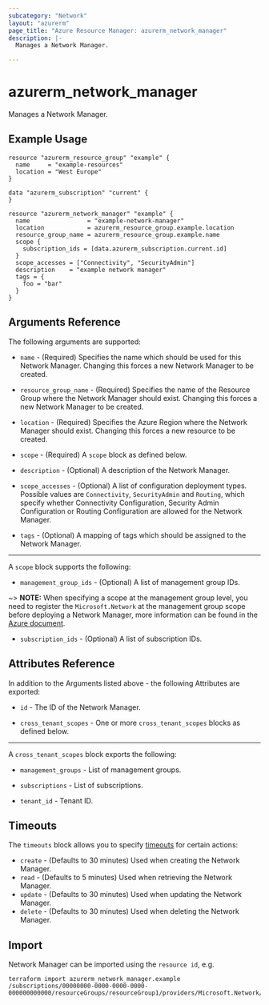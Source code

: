 ```yaml
---
subcategory: "Network"
layout: "azurerm"
page_title: "Azure Resource Manager: azurerm_network_manager"
description: |-
  Manages a Network Manager.

---
```


# azurerm_network_manager

Manages a Network Manager.

## Example Usage

```hcl
resource "azurerm_resource_group" "example" {
  name     = "example-resources"
  location = "West Europe"
}

data "azurerm_subscription" "current" {
}

resource "azurerm_network_manager" "example" {
  name                = "example-network-manager"
  location            = azurerm_resource_group.example.location
  resource_group_name = azurerm_resource_group.example.name
  scope {
    subscription_ids = [data.azurerm_subscription.current.id]
  }
  scope_accesses = ["Connectivity", "SecurityAdmin"]
  description    = "example network manager"
  tags = {
    foo = "bar"
  }
}
```

## Arguments Reference

The following arguments are supported:

* `name` - (Required) Specifies the name which should be used for this Network Manager. Changing this forces a new Network Manager to be created.

* `resource_group_name` - (Required) Specifies the name of the Resource Group where the Network Manager should exist. Changing this forces a new Network Manager to be created.

* `location` - (Required) Specifies the Azure Region where the Network Manager should exist. Changing this forces a new resource to be created.

* `scope` - (Required) A `scope` block as defined below.

* `description` - (Optional) A description of the Network Manager.

* `scope_accesses` - (Optional) A list of configuration deployment types. Possible values are `Connectivity`, `SecurityAdmin` and `Routing`, which specify whether Connectivity Configuration, Security Admin Configuration or Routing Configuration are allowed for the Network Manager.

* `tags` - (Optional) A mapping of tags which should be assigned to the Network Manager.

---

A `scope` block supports the following:

* `management_group_ids` - (Optional) A list of management group IDs.

~> **NOTE:** When specifying a scope at the management group level, you need to register the `Microsoft.Network` at the management group scope before deploying a Network Manager, more information can be found in the [Azure document](https://learn.microsoft.com/en-us/azure/virtual-network-manager/concept-network-manager-scope#scope).

* `subscription_ids` - (Optional) A list of subscription IDs.

## Attributes Reference

In addition to the Arguments listed above - the following Attributes are exported:

* `id` - The ID of the Network Manager.

* `cross_tenant_scopes` - One or more `cross_tenant_scopes` blocks as defined below.

---

A `cross_tenant_scopes` block exports the following:

* `management_groups` - List of management groups.

* `subscriptions` - List of subscriptions.

* `tenant_id` - Tenant ID.

## Timeouts

The `timeouts` block allows you to specify [timeouts](https://www.terraform.io/language/resources/syntax#operation-timeouts) for certain actions:

* `create` - (Defaults to 30 minutes) Used when creating the Network Manager.
* `read` - (Defaults to 5 minutes) Used when retrieving the Network Manager.
* `update` - (Defaults to 30 minutes) Used when updating the Network Manager.
* `delete` - (Defaults to 30 minutes) Used when deleting the Network Manager.

## Import

Network Manager can be imported using the `resource id`, e.g.

```shell
terraform import azurerm_network_manager.example /subscriptions/00000000-0000-0000-0000-000000000000/resourceGroups/resourceGroup1/providers/Microsoft.Network/networkManagers/networkManager1
```
